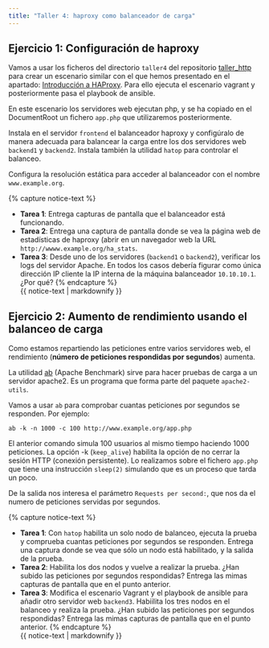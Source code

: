 ```yaml
---
title: "Taller 4: haproxy como balanceador de carga"
---
```


## Ejercicio 1: Configuración de haproxy

Vamos a usar los ficheros del directorio `taller4` del repositorio [taller_http](https://github.com/josedom24/taller_http) para crear un escenario similar con el que hemos presentado en el apartado: [Introducción a HAProxy](haproxy.html). Para ello ejecuta el escenario vagrant y posteriormente pasa el playbook de ansible.

En este escenario los servidores web ejecutan php, y se ha copiado en el DocumentRoot un fichero `app.php` que utilizaremos posteriormente.

Instala en el servidor `frontend` el balanceador haproxy y configúralo de manera adecuada para balancear la carga entre los dos servidores web `backend1` y `backend2`. Instala también la utilidad `hatop` para controlar el balanceo.

Configura la resolución estática para acceder al balanceador con el nombre `www.example.org`.

{% capture notice-text %}
* **Tarea 1**: Entrega capturas de pantalla que el balanceador está funcionando.
* **Tarea 2**: Entrega una captura de pantalla donde se vea la página web de estadísticas de haproxy (abrir en un navegador web la URL `http://wwww.example.org/ha_stats`.
* **Tarea 3**: Desde uno de los servidores (`backend1` o `backend2`), verificar los logs del servidor Apache. En todos los casos debería figurar como única dirección IP cliente la IP interna de la máquina balanceador `10.10.10.1`. ¿Por qué?
{% endcapture %}<div class="notice--info">{{ notice-text | markdownify }}</div>

## Ejercicio 2: Aumento de rendimiento usando el balanceo de carga

Como estamos repartiendo las peticiones entre varios servidores web, el rendimiento (**número de peticiones respondidas por segundos**) aumenta.

La utilidad [ab](http://httpd.apache.org/docs/2.4/programs/ab.html) (Apache Benchmark) sirve para hacer pruebas de carga a un servidor apache2. Es un programa que forma parte del paquete `apache2-utils`.

Vamos a usar `ab` para comprobar cuantas peticiones por segundos se responden. Por ejemplo:

```
ab -k -n 1000 -c 100 http://www.example.org/app.php
```
El anterior comando simula 100 usuarios al mismo tiempo haciendo 1000 peticiones. La opción -k (`keep_alive`) habilita la opción de no cerrar la sesión HTTP (conexión persistente). Lo realizamos sobre el fichero `app.php` que tiene una instrucción `sleep(2)` simulando que es un proceso que tarda un poco.

De la salida nos interesa el parámetro `Requests per second:`, que nos da el numero de peticiones servidas por segundos.

{% capture notice-text %}
* **Tarea 1**: Con `hatop` habilita un solo nodo de balanceo, ejecuta la prueba y comprueba cuantas peticiones por segundos se responden. Entrega una captura donde se vea que sólo un nodo está habilitado, y la salida de la prueba.
* **Tarea 2**: Habilita los dos nodos y vuelve a realizar la prueba. ¿Han subido las peticiones por segundos respondidas? Entrega las mimas capturas de pantalla que en el punto anterior.
* **Tarea 3**: Modifica el escenario Vagrant y el playbook de ansible para añadir otro servidor web `backend3`. Habiilita los tres nodos en el balanceo y realiza la prueba. ¿Han subido las peticiones por segundos respondidas? Entrega las mimas capturas de pantalla que en el punto anterior.
{% endcapture %}<div class="notice--info">{{ notice-text | markdownify }}</div>
